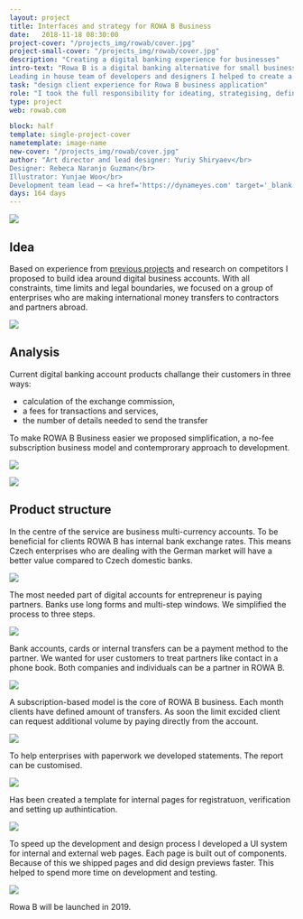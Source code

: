 ```yaml
---
layout: project
title: Interfaces and strategy for ROWA B Business
date:   2018-11-18 08:30:00
project-cover: "/projects_img/rowab/cover.jpg"
project-small-cover: "/projects_img/rowab/cover.jpg"
description: "Creating a digital banking experience for businesses"
intro-text: "Rowa B is a digital banking alternative for small businesses in Europe. Main market is small entrepreneurs who are dealing with international contractors and partners.</br></br>
Leading in house team of developers and designers I helped to create a modern approach to business digital accounts."
task: "design client experience for Rowa B business application"
role: "I took the full responsibility for ideating, strategising, defining and designing the final result of the product. Alongside, I have managed a visual designer for producing branding, illustrator for preparing suitable materials and copywriters for describing an idea in written form."
type: project
web: rowab.com

block: half
template: single-project-cover
nametemplate: image-name
new-cover: "/projects_img/rowab/cover.jpg"
author: "Art director and lead designer: Yuriy Shiryaev</br>
Designer: Rebeca Naranjo Guzman</br>
Illustrator: Yunjae Woo</br>
Development team lead – <a href='https://dynameyes.com' target='_blank'>Geronimo Matias</a>"
days: 164 days
---
```


<span class="p900">![](/projects_img/rowab/cover2.png)</span>

## Idea

Based on experience from <a href="/projects/2017-04-24-mp-world.html" target="_blank">previous projects</a> and research on competitors I proposed to build idea around digital business accounts. With all constraints, time limits and legal boundaries, we focused on a group of enterprises who are making international money transfers to contractors and partners abroad.

<span class="pshadow p1000">![](/projects_img/rowab/account.png)</span>

## Analysis  

Current digital banking account products challange their customers in three ways:

- calculation of the exchange commission,
- a fees for transactions and services,
- the number of details needed to send the transfer 

To make ROWA B Business easier we proposed simplification, a no-fee subscription business model and contemprorary approach to development.

<span class="pshadow p1000">![](/projects_img/rowab/single-account.png)</span>

<span class="p800">![](/projects_img/rowab/login.jpg)</span>

## Product structure

In the centre of the service are business multi-currency accounts. To be beneficial for clients ROWA B has internal bank exchange rates. This means Czech enterprises who are dealing with the German market will have a better value compared to Czech domestic banks.

<span class="p1000">![](/projects_img/rowab/email.jpg)</span>

The most needed part of digital accounts for entrepreneur is paying partners. Banks use long forms and multi-step windows. We simplified the process to three steps.

<span class="pshadow p900">![](/projects_img/rowab/sending.gif)</span>

Bank accounts, cards or internal transfers can be a payment method to the partner. We wanted for user customers to treat partners like contact in a phone book. Both companies and individuals can be a partner in ROWA B.

<span class="pshadow p1000">![](/projects_img/rowab/partners.png)</span>

A subscription-based model is the core of  ROWA B business. Each month clients have defined amount of transfers. As soon the limit excided client can request additional volume by paying directly from the account.

<span class="pshadow p800">![](/projects_img/rowab/pricing.png)</span>

To help enterprises with paperwork we developed statements. The report can be customised.

<span class="pshadow p1000">![](/projects_img/rowab/statement.png)</span>

Has been created a template for internal pages for registratuon, verification and setting up authintication.

<span class="p1000">![](/projects_img/rowab/verification.jpg)</span>

To speed up the development and design process I developed a UI system for internal and external web pages. Each page is built out of components. Because of this we shipped pages and did design previews faster. This helped to spend more time on development and testing.

<span class="p800">![](/projects_img/rowab/elements.jpg)</span>

Rowa B will be launched in 2019.